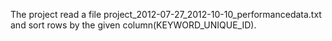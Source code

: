 The project read a file project_2012-07-27_2012-10-10_performancedata.txt and sort rows by the given column(KEYWORD_UNIQUE_ID).
